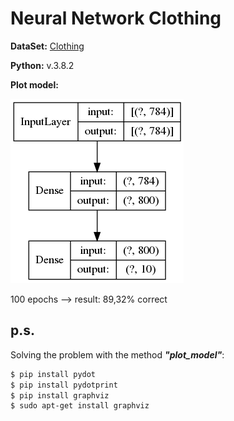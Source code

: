 # Neural Network Clothing

**DataSet:**
[Clothing](https://github.com/zalandoresearch/fashion-mnist)


**Python:** v.3.8.2



**Plot model:**

![Plot](img/plot_model.png)


100 epochs --> result: 89,32% correct

## p.s.
Solving the problem with the method ***"plot_model"***:
```bash
$ pip install pydot
$ pip install pydotprint
$ pip install graphviz
$ sudo apt-get install graphviz
```
